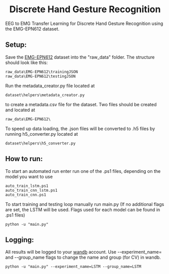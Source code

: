 <h1 align="center" id="title">Discrete Hand Gesture Recognition</h1>

<p id="description">EEG to EMG Transfer Learning for Discrete Hand Gesture Recognition using the EMG-EPN612 dataset.</p>

<h2>Setup:</h2>

<p>Save the <a href="https://zenodo.org/records/4421500">EMG-EPN612</a> dataset into the "raw_data" folder. The structure should look like this:</p>

```
raw_data\EMG-EPN612\trainingJSON
raw_data\EMG-EPN612\testingJSON
```

<p>Run the metadata_creator.py file located at</p>

```
dataset\helpers\metadata_creator.py
```

<p>to create a metadata.csv file for the dataset. Two files should be created and located at</p>

```
raw_data\EMG-EPN612\
```

<p>To speed up data loading, the .json files will be converted to .h5 files by running h5_converter.py located at</p>

```
dataset\helpers\h5_converter.py
```

<h2>How to run:</h2>

<p>To start an automated run enter run one of the .ps1 files, depending on the model you want to use</p>

```
auto_train_lstm.ps1
auto_train_cnn_lstm.ps1
auto_train_cnn.ps1
```

<p>To start training and testing loop manually run main.py (If no additional flags are set, the LSTM will be used. Flags used for each model can be found in .ps1 files)</p>

```
python -u "main.py"
```

<h2>Logging:</h2>

<p>All results will be logged to your <a href="https://wandb.ai/">wandb</a> account. Use --experiment_name= and --group_name flags to change the name and group (for CV) in wandb.</p>

```
python -u "main.py" --experiment_name=LSTM --group_name=LSTM
```